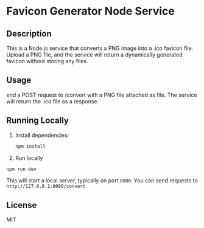 # Favicon Generator Node Service

## Description
This is a Node.js service that converts a PNG image into a .ico favicon file. Upload a PNG file, and the service will return a dynamically generated favicon without storing any files.

## Usage
end a POST request to /convert with a PNG file attached as file. The service will return the .ico file as a response.

## Running Locally
1. Install dependencies:
   ```bash
   npm install
   ```

2. Run locally
```bash
npm run dev
```
This will start a local server, typically on port `8080`. You can send requests to `http://127.0.0.1:8080/convert`

## License
MIT
